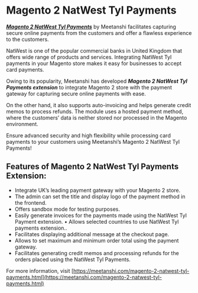 # Magento 2 NatWest Tyl Payments

[***Magento 2 NatWest Tyl Payments***](https://meetanshi.com/magento-2-natwest-tyl-payments.html)  by Meetanshi facilitates capturing secure online payments from the customers and offer a flawless experience to the customers. 

NatWest is one of the popular commercial banks in United Kingdom that offers wide range of products and services. Integrating NatWest Tyl payments in your Magento store makes it easy for businesses to accept card payments.

Owing to its popularity, Meetanshi has developed ***Magento 2 NatWest Tyl Payments extension*** to integrate Magento 2 store with the payment gateway for capturing secure online payments with ease. 

On the other hand, it also supports auto-invoicing and helps generate credit memos to process refunds. The module uses a hosted payment method, where the customers’ data is neither stored nor processed in the Magento environment. 

Ensure advanced security and high flexibility while processing card payments to your customers using Meetanshi’s Magento 2 NatWest Tyl Payments! 

## Features of Magento 2 NatWest Tyl Payments Extension: ##
* Integrate UK’s leading payment gateway with your Magento 2 store. 
* The admin can set the title and display logo of the payment method in the frontend. 
* Offers sandbox mode for testing purposes. 
* Easily generate invoices for the payments made using the NatWest Tyl Payment extension. • Allows selected countries to use NatWest Tyl payments extension.. 
* Facilitates displaying additional message at the checkout page. 
* Allows to set maximum and minimum order total using the payment gateway. 
* Facilitates generating credit memos and processing refunds for the orders placed using the NatWest Tyl Payments.

For more information, visit [https://meetanshi.com/magento-2-natwest-tyl-payments.html](https://meetanshi.com/magento-2-natwest-tyl-payments.html)
